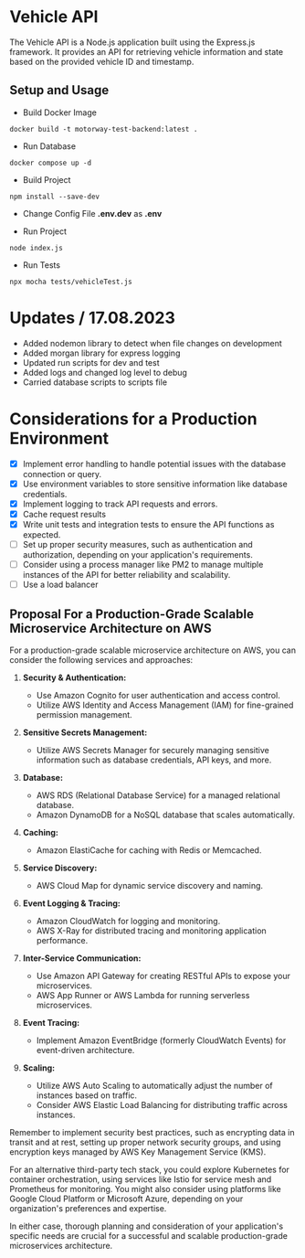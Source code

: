 # Vehicle API

The Vehicle API is a Node.js application built using the Express.js framework. It provides an API for retrieving vehicle information and state based on the provided vehicle ID and timestamp.

## Setup and Usage

- Build Docker Image

```
docker build -t motorway-test-backend:latest .
```

- Run Database

```
docker compose up -d
```

- Build Project

```
npm install --save-dev
```

- Change Config File **.env.dev** as **.env**

- Run Project

```
node index.js
```

- Run Tests

```
npx mocha tests/vehicleTest.js
```

# Updates / 17.08.2023

- Added nodemon library to detect when file changes on development
- Added morgan library for express logging
- Updated run scripts for dev and test
- Added logs and changed log level to debug
- Carried database scripts to scripts file

# Considerations for a Production Environment

- [x] Implement error handling to handle potential issues with the database connection or query.
- [x] Use environment variables to store sensitive information like database credentials.
- [x] Implement logging to track API requests and errors.
- [x] Cache request results
- [x] Write unit tests and integration tests to ensure the API functions as expected.
- [ ] Set up proper security measures, such as authentication and authorization, depending on your application's requirements.
- [ ] Consider using a process manager like PM2 to manage multiple instances of the API for better reliability and scalability.
- [ ] Use a load balancer

## Proposal For a Production-Grade Scalable Microservice Architecture on AWS

For a production-grade scalable microservice architecture on AWS, you can consider the following services and approaches:

1. **Security & Authentication:**

   - Use Amazon Cognito for user authentication and access control.
   - Utilize AWS Identity and Access Management (IAM) for fine-grained permission management.

2. **Sensitive Secrets Management:**

   - Utilize AWS Secrets Manager for securely managing sensitive information such as database credentials, API keys, and more.

3. **Database:**

   - AWS RDS (Relational Database Service) for a managed relational database.
   - Amazon DynamoDB for a NoSQL database that scales automatically.

4. **Caching:**

   - Amazon ElastiCache for caching with Redis or Memcached.

5. **Service Discovery:**

   - AWS Cloud Map for dynamic service discovery and naming.

6. **Event Logging & Tracing:**

   - Amazon CloudWatch for logging and monitoring.
   - AWS X-Ray for distributed tracing and monitoring application performance.

7. **Inter-Service Communication:**

   - Use Amazon API Gateway for creating RESTful APIs to expose your microservices.
   - AWS App Runner or AWS Lambda for running serverless microservices.

8. **Event Tracing:**

   - Implement Amazon EventBridge (formerly CloudWatch Events) for event-driven architecture.

9. **Scaling:**
   - Utilize AWS Auto Scaling to automatically adjust the number of instances based on traffic.
   - Consider AWS Elastic Load Balancing for distributing traffic across instances.

Remember to implement security best practices, such as encrypting data in transit and at rest, setting up proper network security groups, and using encryption keys managed by AWS Key Management Service (KMS).

For an alternative third-party tech stack, you could explore Kubernetes for container orchestration, using services like Istio for service mesh and Prometheus for monitoring. You might also consider using platforms like Google Cloud Platform or Microsoft Azure, depending on your organization's preferences and expertise.

In either case, thorough planning and consideration of your application's specific needs are crucial for a successful and scalable production-grade microservices architecture.
